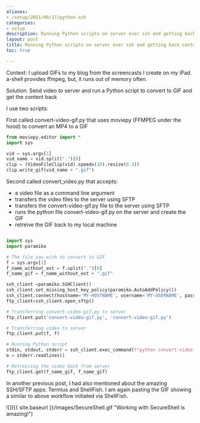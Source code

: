 ```yaml
---
aliases:
- /setup/2021/06/17/python-ssh
categories:
- setup
description: Running Python scripts on server over ssh and getting back content
layout: post
title: Running Python scripts on server over ssh and getting back content
toc: true

---
```


Context: I upload GIFs to my blog from the screencasts I create on my iPad. a-shell provides ffmpeg, but, it runs out of memory often.

Solution: Send video to server and run a Python script to convert to GIF and get the content back

I use two scripts:

First called convert-video-gif.py that uses moviepy (FFMPEG under the hood) to convert an MP4 to a GIF

```python
from moviepy.editor import *
import sys

vid = sys.argv[1]
vid_name = vid.split(".")[0]
clip = (VideoFileClip(vid).speedx(10).resize(0.3))
clip.write_gif(vid_name + ".gif")
```

Second called convert_video.py that accepts:
- a video file as a command line argument
- transfers the video files to the server using SFTP
- transfers the convert-video-gif.py file to the server using SFTP
- runs the python file convert-video-gif.py on the server and create the GIF
- retreive the GIF back to my local machine


```python

import sys
import paramiko

# The file you wish to convert to GIF
f = sys.argv[1]
f_name_without_ext = f.split(".")[0]
f_name_gif = f_name_without_ext + ".gif"

ssh_client =paramiko.SSHClient()
ssh_client.set_missing_host_key_policy(paramiko.AutoAddPolicy())
ssh_client.connect(hostname='MY-HOSTNAME', username='MY-USERNAME', password='MY-PASSWORD')
ftp_client=ssh_client.open_sftp()

# Transferring convert-video-gif.py to server
ftp_client.put('convert-video-gif.py', 'convert-video-gif.py')

# Transferring video to server
ftp_client.put(f, f)

# Running Python script
stdin, stdout, stderr = ssh_client.exec_command(f"python convert-video-gif.py {f}")
e = stderr.readlines()

# Retreiving the video back from server
ftp_client.get(f_name_gif, f_name_gif)

```

In another previous post, I had also mentioned about the amazing SSH/SFTP apps: Termius and ShellFish. I am again pasting the GIF showing a similar to above workflow initiated via ShellFish.



![]({{ site.baseurl }}/images/SecureShell.gif "Working with SecureShell is amazing!")




 
 
